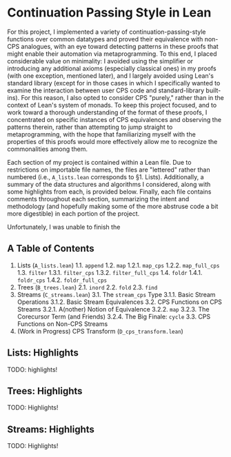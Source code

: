 # Continuation Passing Style in Lean

For this project, I implemented a variety of continuation-passing-style
functions over common datatypes and proved their equivalence with non-CPS
analogues, with an eye toward detecting patterns in these proofs that might
enable their automation via metaprogramming. To this end, I placed considerable
value on minimality: I avoided using the simplifier or introducing any
additional axioms (especially classical ones) in my proofs (with one exception,
mentioned later), and I largely avoided using Lean's standard library (except
for in those cases in which I specifically wanted to examine the interaction
between user CPS code and standard-library built-ins). For this reason, I also
opted to consider CPS "purely," rather than in the context of Lean's system of
monads. To keep this project focused, and to work toward a thorough
understanding of the format of these proofs, I concentrated on specific
instances of CPS equivalences and observing the patterns therein, rather than
attempting to jump straight to metaprogramming, with the hope that familiarizing
myself with the properties of this proofs would more effectively allow me to
recognize the commonalities among them.

Each section of my project is contained within a Lean file. Due to restrictions
on importable file names, the files are "lettered" rather than numbered (i.e.,
`A_lists.lean` corresponds to §1. Lists). Additionally, a summary of the data
structures and algorithms I considered, along with some highlights from each, is
provided below. Finally, each file contains comments throughout each section,
summarizing the intent and methodology (and hopefully making some of the more
abstruse code a bit more digestible) in each portion of the project.

Unfortunately, I was unable to finish the 

## A Table of Contents

1. Lists (`A_lists.lean`)
  1.1. `append`
  1.2. `map`
    1.2.1. `map_cps`
    1.2.2. `map_full_cps`
  1.3. `filter`
    1.3.1. `filter_cps`
    1.3.2. `filter_full_cps`
  1.4. `foldr`
    1.4.1. `foldr_cps`
    1.4.2. `foldr_full_cps`
2. Trees (`B_trees.lean`)
  2.1. `inord`
  2.2. `fold`
  2.3. `find`
3. Streams (`C_streams.lean`)
  3.1. The `stream_cps` Type
    3.1.1. Basic Stream Operations
    3.1.2. Basic Stream Equivalences
  3.2. CPS Functions on CPS Streams
    3.2.1. A(nother) Notion of Equivalence
    3.2.2. `map`
    3.2.3. The Corecursor Term (and Friends)
    3.2.4. The Big Finale: `cycle`
  3.3. CPS Functions on Non-CPS Streams
4. (Work in Progress) CPS Transform (`D_cps_transform.lean`)

## Lists: Highlights

TODO: highlights!

## Trees: Highlights

TODO: Highlights!

## Streams: Highlights

TODO: Highlights!
